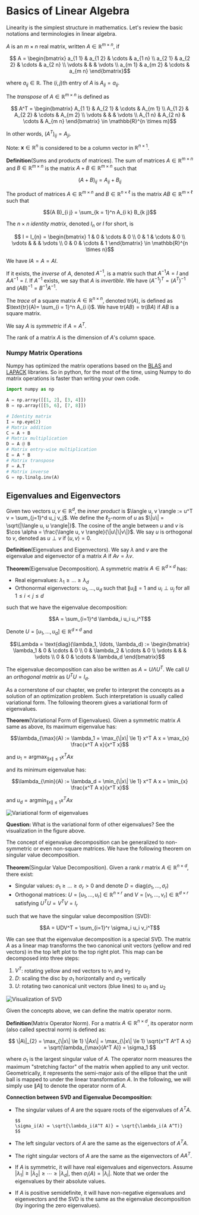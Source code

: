 # Basics of Linear Algebra

Linearity is the simplest structure in mathematics. Let's review the basic notations and terminologies in linear algebra.

$A$ is an $m\times n$ real matrix, written $A\in\mathbb{R}^{m\times n}$, if 

$$ A = \begin{bmatrix} 
a_{1 1}  & a_{1 2} & \cdots & a_{1 n} \\
a_{2 1}  & a_{2 2} & \cdots & a_{2 n} \\
\vdots &         &        & \vdots \\
a_{m 1}  & a_{m 2} & \cdots & a_{m n} 
\end{bmatrix}$$

where $a_{i j}\in\mathbb{R}$. The $(i,j)$th entry of $A$ is $A_{i j} = a_{i j}$.

The *transpose* of $A\in\mathbb{R}^{m \times n}$ is defined as

$$ A^T = \begin{bmatrix}
A_{1 1}  & A_{2 1} & \cdots & A_{m 1} \\
A_{1 2}  & A_{2 2} & \cdots & A_{m 2} \\
\vdots &         &        & \vdots \\
A_{1 n}  & A_{2 n} & \cdots & A_{m n}
\end{bmatrix} \in \mathbb{R}^{n \times m}$$

In other words, $(A^T)_{i j} = A_{j i}$.

Note: $\mathbf{x}\in\mathbb{R}^n$ is considered to be a column vector in $\mathbb{R}^{n\times 1}$.

**Definition**(Sums and products of matrices). The sum of matrices $A \in \mathbb{R}^{m\times n}$ and $B \in \mathbb{R}^{m \times n}$ is the matrix $A + B\in \mathbb{R}^{m \times n}$ such that 

$$(A + B)_{i j} = A_{i j} + B_{i j}$$

The product of matrices $A \in \mathbb{R}^{m\times n}$ and $B \in \mathbb{R}^{n \times \ell}$ is the matrix $AB\in \mathbb{R}^{m \times \ell}$ such that

$$(A B)_{i j} = \sum_{k = 1}^n A_{i k} B_{k j}$$

The $n\times n$ *identity matrix*, denoted $I_{n}$ or $I$ for short, is

$$ I = I_{n} = \begin{bmatrix}
1  & 0 & \cdots & 0 \\
0  & 1 & \cdots & 0 \\
\vdots &         &        & \vdots \\
0  & 0 & \cdots & 1
\end{bmatrix} \in \mathbb{R}^{n \times n}$$

We have $I A = A = A I$.

If it exists, the *inverse* of $A$, denoted $A^{-1}$, is a matrix such that $A^{-1} A = I$ and $A A^{-1} = I$. If $A^{-1}$ exists, we say that $A$ is *invertible*. We have $(A^{-1})^T = (A^T)^{-1}$ and $(A B)^{-1} = B^{-1} A^{-1}$.

The *trace* of a square matrix $A \in \mathbb{R}^{n \times n}$, denoted $\text{tr}(A)$, is defined as $\text{tr}(A)= \sum_{i = 1}^n A_{i i}$. We have $\text{tr}(A B) = \text{tr}(B A)$ if $A B$ is a square matrix.

We say $A$ is *symmetric* if $A = A^T$.

The rank of a matrix $A$ is the dimension of $A$'s column space.

### Numpy Matrix Operations
Numpy has optimized the matrix operations based on the [BLAS](https://en.wikipedia.org/wiki/Basic_Linear_Algebra_Subprograms) and [LAPACK](https://en.wikipedia.org/wiki/LAPACK) libraries. So in python, for the most of the time, using Numpy to do matrix operations is faster than writing your own code.

```python
import numpy as np

A = np.array([[1, 2], [3, 4]])
B = np.array([[5, 6], [7, 8]])

# Identity matrix
I = np.eye(2)
# Matrix addition
C = A + B
# Matrix multiplication
D = A @ B
# Matrix entry-wise multiplication
E = A * B 
# Matrix transpose
F = A.T
# Matrix inverse
G = np.linalg.inv(A)
```

## Eigenvalues and Eigenvectors

Given two vectors $u, v \in \mathbb{R}^d$, the *inner product* is $\langle u, v \rangle := u^T v = \sum_{j=1}^d u_j v_j$. We define the $\ell_2$-norm of $u$ as $\|u\| = \sqrt{|\langle u, u \rangle|}$. The cosine of the angle between $u$ and $v$ is $\cos \alpha = \frac{\langle u, v \rangle}{\|u\|\|v\|}$. We say $u$ is orthogonal to $v$, denoted as $u \perp v$ if $\langle u, v \rangle=0$.



**Definition**(Eigenvalues and Eigenvectors). We say $\lambda$ and $v$ are the eigenvalue and eigenvector of a matrix $A$ if $A v= \lambda v$.

**Theorem**(Eigenvalue Decomposition). A symmetric matrix $A \in \mathbb{R}^{d\times d}$ has:

- Real eigenvalues: $\lambda_1 \ge \ldots \ge \lambda_d$
- Orthonormal eigenvectors: $u_1, \ldots, u_d$ such that $\|u_i\|=1$ and $u_i \perp u_j$ for all $1 \le i < j \le d$

such that we have the eigenvalue decomposition:

$$A = \sum_{i=1}^d \lambda_i u_i u_i^T$$

Denote $U = [u_1, \ldots, u_d] \in \mathbb{R}^{d \times d}$ and

$$\Lambda = \text{diag}(\lambda_1, \ldots, \lambda_d) := \begin{bmatrix}
\lambda_1  & 0 & \cdots & 0 \\
0  & \lambda_2 & \cdots & 0 \\
\vdots &         &        & \vdots \\
0  & 0 & \cdots & \lambda_d
\end{bmatrix}$$

The eigenvalue decomposition can also be written as $A = U\Lambda U^T$. We call $U$ an *orthogonal matrix* as $U^TU = I_d$.

As a cornerstone of our chapter, we prefer to interpret the concepts as a solution of an optimization problem. Such interpretation is usually called variational form. The following theorem gives a variational form of eigenvalues.



**Theorem**(Variational Form of Eigenvalues). Given a symmetric matrix $A$ same as above, its maximum eigenvalue has:

$$\lambda_{\max}(A) := \lambda_1 = \max_{\|x\| \le 1} x^T A x = \max_{x} \frac{x^T A x}{x^T x}$$

and $u_1 = \text{argmax}_{\|x\| \le 1} x^T A x$

and its minimum eigenvalue has:

$$\lambda_{\min}(A) := \lambda_d = \min_{\|x\| \le 1} x^T A x = \min_{x} \frac{x^T A x}{x^T x}$$

and $u_d = \text{argmin}_{\|x\| \le 1} x^T A x$

![Variational form of eigenvalues](./basic_linear_algebra.assets/eigenvalues-landscape.png)

**Question:** What is the variational form of other eigenvalues? See the visualization in the figure above.

The concept of eigenvalue decomposition can be generalized to non-symmetric or even non-square matrices. We have the following theorem on singular value decomposition.


**Theorem**(Singular Value Decomposition). Given a rank $r$ matrix $A \in \mathbb{R}^{n \times d}$, there exist:

- Singular values: $\sigma_1 \ge \ldots \ge \sigma_r >0$ and denote $D = \text{diag}(\sigma_1, \ldots, \sigma_r)$
- Orthogonal matrices: $U = [u_1, \ldots, u_r] \in \mathbb{R}^{n \times r}$ and $V = [v_1, \ldots, v_r] \in \mathbb{R}^{d \times r}$ satisfying $U^T U = V^T V = I_r$

such that we have the singular value decomposition (SVD):

$$A = UDV^T = \sum_{i=1}^r \sigma_i u_i v_i^T$$

We can see that the eigenvalue decomposition is a special SVD. The matrix $A$ as a linear map transforms the two canonical unit vectors (yellow and red vectors) in the top left plot to the top right plot. This map can be decomposed into three steps:
1. $V^T$: rotating yellow and red vectors to $v_1$ and $v_2$
2. $D$: scaling the disc by $\sigma_1$ horizontally and $\sigma_2$ vertically
3. $U$: rotating two canonical unit vectors (blue lines) to $u_1$ and $u_2$

![Visualization of SVD](./basic_linear_algebra.assets/svd.png)





Given the concepts above, we can define the matrix operator norm.


**Definition**(Matrix Operator Norm). For a matrix $A \in \mathbb{R}^{n \times d}$, its operator norm (also called spectral norm) is defined as:

$$
\|A\|_{2} = \max_{\|x\| \le 1} \|Ax\| = \max_{\|x\| \le 1} \sqrt{x^T A^T A x} = \sqrt{\lambda_{\max}(A^T A)} = \sigma_1
$$

where $\sigma_1$ is the largest singular value of $A$. The operator norm measures the maximum "stretching factor" of the matrix when applied to any unit vector. Geometrically, it represents the semi-major axis of the ellipse that the unit ball is mapped to under the linear transformation $A$. In the following, we will simply use $\|A\|$ to denote the operator norm of $A$.

**Connection between SVD and Eigenvalue Decomposition**:

- The singular values of $A$ are the square roots of the eigenvalues of $A^T A$.

      $$
      \sigma_i(A) = \sqrt{\lambda_i(A^T A)} = \sqrt{\lambda_i(A A^T)}
      $$

- The left singular vectors of $A$ are the same as the eigenvectors of $A^T A$.
- The right singular vectors of $A$ are the same as the eigenvectors of $A A^T$.
- If $A$ is symmetric, it will have real eigenvalues and eigenvectors. Assume $|\lambda_1| \ge |\lambda_2| \ge \cdots \ge |\lambda_d|$, then $\sigma_i(A) = |\lambda_i|$. Note that we order the eigenvalues by their absolute values.
- If $A$ is positive semidefinite, it will have non-negative eigenvalues and eigenvectors and the SVD is the same as the eigenvalue decomposition (by ingoring the zero eigenvalues).

